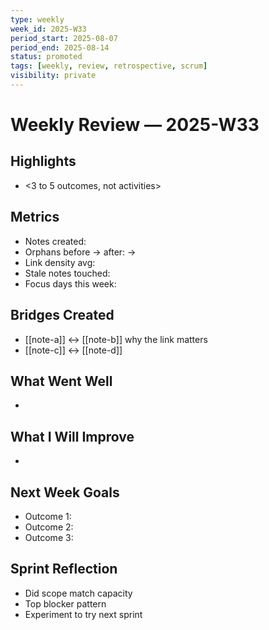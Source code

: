 ```yaml
---
type: weekly
week_id: 2025-W33
period_start: 2025-08-07
period_end: 2025-08-14
status: promoted
tags: [weekly, review, retrospective, scrum]
visibility: private
---
```


# Weekly Review — 2025-W33

## Highlights
- <3 to 5 outcomes, not activities>

## Metrics
- Notes created: <n>
- Orphans before → after: <n> → <n>
- Link density avg: <n>
- Stale notes touched: <n>
- Focus days this week: <n>

## Bridges Created
- [[note-a]] ↔ [[note-b]] why the link matters
- [[note-c]] ↔ [[note-d]]

## What Went Well
- 

## What I Will Improve
- 

## Next Week Goals
- Outcome 1:
- Outcome 2:
- Outcome 3:

## Sprint Reflection
- Did scope match capacity
- Top blocker pattern
- Experiment to try next sprint
